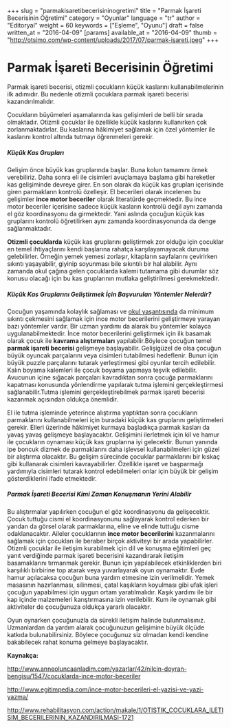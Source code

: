 +++
slug = "parmakisaretibecerisininogretimi"
title = "Parmak İşareti Becerisinin Öğretimi"
category = "Oyunlar"
language = "tr"
author = "Editoryal"
weight = 60
keywords = ["Eşleme", "Oyunu"]
draft = false
written_at = "2016-04-09"
[params]
available_at = "2016-04-09"
thumb = "http://otsimo.com/wp-content/uploads/2017/07/parmak-işareti.jpeg"
+++


# Parmak İşareti Becerisinin Öğretimi

Parmak işareti becerisi, otizmli çocukların küçük kaslarını kullanabilmelerinin ilk adımıdır. Bu nedenle otizmli çocuklara parmak işareti becerisi kazandırılmalıdır.

Çocukların büyümeleri aşamalarında kas gelişimleri de belli bir sırada olmaktadır. Otizmli çocuklar ile özellikle küçük kaslarını kullanırken çok zorlanmaktadırlar. Bu kaslarına hâkimiyet sağlamak için özel yöntemler ile kaslarını kontrol altında tutmayı öğrenmeleri gerekir.

##### Küçük Kas Grupları

Gelişim önce büyük kas gruplarında başlar. Buna kolun tamamını örnek verebiliriz. Daha sonra eli ile cisimleri avuçlamaya başlama gibi hareketler kas gelişiminde devreye girer. En son olarak da küçük kas grupları içerisinde giren parmakların kontrolü özelleşir. El becerileri olarak incelenen bu gelişimler **ince motor beceriler** olarak literatürde geçmektedir. Bu ince motor beceriler içerisine sadece küçük kasların kontrolü değil aynı zamanda el göz koordinasyonu da girmektedir. Yani aslında çocuğun küçük kas gruplarını kontrolü öğretilirken aynı zamanda koordinasyonunda da denge sağlanmaktadır.

**Otizmli çocuklarda** küçük kas gruplarını geliştirmek zor olduğu için çocuklar en temel ihtiyaçlarını kendi başlarına rahatça karşılayamayacak duruma gelebilirler. Örneğin yemek yemesi zorlaşır, kitapların sayfalarını çevirirken sıkıntı yaşayabilir, giyinip soyunması bile sıkıntılı bir hal alabilir. Aynı zamanda okul çağına gelen çocuklarda kalemi tutamama gibi durumlar söz konusu olacağı için bu kas gruplarının mutlaka geliştirilmesi gerekmektedir.

##### Küçük Kas Gruplarını Geliştirmek İçin Başvurulan Yöntemler Nelerdir?

Çocuğun yaşamında kolaylık sağlaması ve [okul yaşantısında](/kurum-seciminde-dikkat-edilmesi-gereken-noktalar/) da minimum sıkıntı çekmesini sağlamak için ince motor becerilerini geliştirmeye yarayan bazı yöntemler vardır. Bir uzman yardımı da alarak bu yöntemler kolayca uygulanabilmektedir. İnce motor becerilerini geliştirmek için ilk basamak olarak çocuk ile **kavrama alıştırmaları** yapılabilir.Böylece çocuğun temel **parmak işareti becerisi** gelişmeye başlayabilir. Gelişigüzel de olsa çocuğun büyük oyuncak parçalarını veya cisimleri tutabilmesi hedeflenir. Bunun için büyük puzzle parçalarını tutarak yerleştirmesi gibi oyunlar tercih edilebilir. Kalın boyama kalemleri ile çocuk boyama yapmaya teşvik edilebilir. Avucunun içine sığacak parçaları kavradıktan sonra çocuğa parmaklarını kapatması konusunda yönlendirme yapılarak tutma işlemini gerçekleştirmesi sağlanabilir.Tutma işlemini gerçekleştirebilmek parmak işareti becerisi kazanmak açısından oldukça önemlidir.

El ile tutma işleminde yeterince alıştırma yaptıktan sonra çocukların parmaklarını kullanabilmeleri için buradaki küçük kas gruplarını geliştirmeleri gerekir. Elleri üzerinde hâkimiyet kurmaya başladıkça parmak kasları da yavaş yavaş gelişmeye başlayacaktır. Gelişimini ilerletmek için kil ve hamur ile çocukların oynaması küçük kas gruplarına iyi gelecektir. Bunun yanında ipe boncuk dizmek de parmaklarını daha işlevsel kullanabilmeleri için güzel bir alıştırma olacaktır. Bu gelişim sürecinde çocuklar parmaklarını bir kıskaç gibi kullanarak cisimleri kavrayabilirler. Özellikle işaret ve başparmağı yardımıyla cisimleri tutarak kontrol edebilmeleri onlar için büyük bir gelişim gösterdiklerini ifade etmektedir.


##### Parmak İşareti Becerisi Kimi Zaman Konuşmanın Yerini Alabilir

Bu alıştırmalar yapılırken çocuğun el göz koordinasyonu da gelişecektir. Çocuk tuttuğu cismi el koordinasyonunu sağlayarak kontrol ederken bir yandan da görsel olarak parmaklarına, eline ve elinde tuttuğu cisme odaklanacaktır. Aileler çocuklarının **ince motor becerilerini** kazanmalarını sağlamak için çocukları ile beraber birçok aktiviteyi bir arada yapabilirler. Otizmli çocuklar ile iletişim kurabilmek için dil ve konuşma eğitimleri geç yanıt verdiğinde parmak işareti becerisini kazandırarak iletişim basamaklarını tırmanmak gerekir. Bunun için yapılabilecek etkinliklerden biri karşılıklı birbirine top atarak veya yuvarlayarak oyun oynamaktır. Evde hamur açılacaksa çocuğun buna yardım etmesine izin verilmelidir. Yemek masasının hazırlanması, silinmesi, çatal kaşıkların koyulması gibi ufak işleri çocuğun yapabilmesi için uygun ortam yaratılmalıdır. Kaşık yardımı ile bir kap içinde malzemeleri karıştırmasına izin verilebilir. Kum ile oynamak gibi aktiviteler de çocuğunuza oldukça yararlı olacaktır.

Oyun oynarken çocuğunuzla da sürekli iletişim halinde bulunmalısınız. Uzmanlardan da yardım alarak çocuğunuzun gelişimine büyük ölçüde katkıda bulunabilirsiniz. Böylece çocuğunuz siz olmadan kendi kendine bakabilecek rahat konuma gelmeye başlayacaktır.

**Kaynakça:**

http://www.anneoluncaanladim.com/yazarlar/42/nilcin-doyran-bengisu/1547/cocuklarda-ince-motor-beceriler

http://www.egitimpedia.com/ince-motor-becerileri-el-yazisi-ve-yazi-yazma/

http://www.rehabilitasyon.com/action/makale/1/OTISTIK_COCUKLARA_ILETISIM_BECERILERININ_KAZANDIRILMASI-1721
